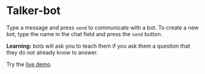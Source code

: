 Talker-bot
=========================

Type a message and press `send` to communicate with a bot.
To create a new bot, type the name in the chat field and press the `send` button. 

**Learning:** bots will ask you to teach them if you ask them a question that they do not already know to answer.

Try the [live demo](https://talker.glitch.me).


